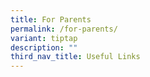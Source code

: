 ```yaml
---
title: For Parents
permalink: /for-parents/
variant: tiptap
description: ""
third_nav_title: Useful Links
---
```

